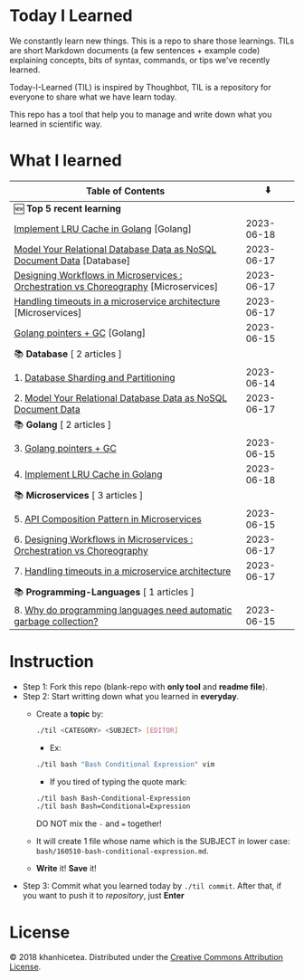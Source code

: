 # Today I Learned

We constantly learn new things. This is a repo to share those learnings.
TILs are short Markdown documents (a few sentences + example code) explaining
concepts, bits of syntax, commands, or tips we've recently learned.

Today-I-Learned (TIL) is inspired by Thoughbot, TIL is a repository for everyone to share what we have learn today.

This repo has a tool that help you to manage and write down what you learned in scientific way.

# What I learned

| Table of Contents | ⬇️ |
| -------- | -------- |
| 🆕 **Top 5 recent learning** | |
| [Implement LRU Cache in Golang](Golang/Implement-LRU-Cache-in-Golang.md) [Golang] | 2023-06-18 |
| [Model Your Relational Database Data as NoSQL Document Data](Database/Model-Your-Relational-Database-Data-as-NoSQL-Document-Data.md) [Database] | 2023-06-17 |
| [Designing Workflows in Microservices : Orchestration vs Choreography](Microservices/Designing-Workflows-in-Microservices-:-Orchestration-vs-Choreography.md) [Microservices] | 2023-06-17 |
| [Handling timeouts in a microservice architecture](Microservices/Handling-timeouts-in-a-microservice-architecture.md) [Microservices] | 2023-06-17 |
| [Golang pointers + GC](Golang/Golang-pointers-+-GC.md) [Golang] | 2023-06-15 |
| 📚 **Database** [ 2 articles ] | |
| 1. [Database Sharding and Partitioning](Database/Database-Sharding-and-Partitioning.md) | 2023-06-14 |
| 2. [Model Your Relational Database Data as NoSQL Document Data](Database/Model-Your-Relational-Database-Data-as-NoSQL-Document-Data.md) | 2023-06-17 |
| 📚 **Golang** [ 2 articles ] | |
| 3. [Golang pointers + GC](Golang/Golang-pointers-+-GC.md) | 2023-06-15 |
| 4. [Implement LRU Cache in Golang](Golang/Implement-LRU-Cache-in-Golang.md) | 2023-06-18 |
| 📚 **Microservices** [ 3 articles ] | |
| 5. [API Composition Pattern in Microservices](Microservices/API-Composition-Pattern-in-Microservices.md) | 2023-06-15 |
| 6. [Designing Workflows in Microservices : Orchestration vs Choreography](Microservices/Designing-Workflows-in-Microservices-:-Orchestration-vs-Choreography.md) | 2023-06-17 |
| 7. [Handling timeouts in a microservice architecture](Microservices/Handling-timeouts-in-a-microservice-architecture.md) | 2023-06-17 |
| 📚 **Programming-Languages** [ 1 articles ] | |
| 8. [Why do programming languages need automatic garbage collection?](Programming-Languages/Why-do-programming-languages-need-automatic-garbage-collection?.md) | 2023-06-15 |


# Instruction

- Step 1: Fork this repo (blank-repo with **only tool** and **readme file**).
- Step 2: Start writting down what you learned in **everyday**.
  + Create a **topic** by:

    ```bash
    ./til <CATEGORY> <SUBJECT> [EDITOR]
    ```

    - Ex:

    ```bash
    ./til bash "Bash Conditional Expression" vim
    ```

    - If you tired of typing the quote mark:

    ```bash
    ./til bash Bash-Conditional-Expression
    ./til bash Bash=Conditional=Expression
    ```

    DO NOT mix the `-` and `=` together!
  + It will create 1 file whose name which is the SUBJECT in lower case:  `bash/160510-bash-conditional-expression.md`.
  + **Write** it! **Save** it!
- Step 3: Commit what you learned today by `./til commit`. After that, if you want to push it to _repository_, just **Enter**

# License

© 2018 khanhicetea.
Distributed under the [Creative Commons Attribution License][license].

[license]: http://creativecommons.org/licenses/by/3.0/

